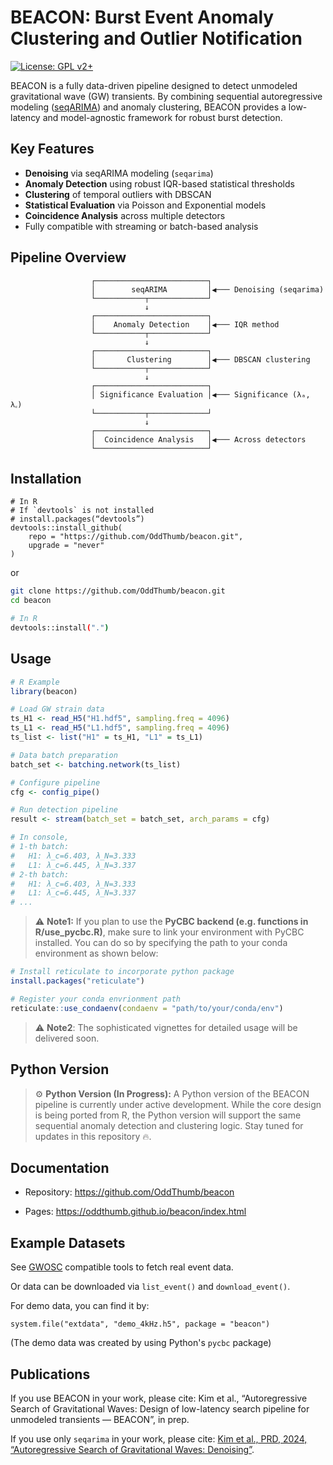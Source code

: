 # BEACON: Burst Event Anomaly Clustering and Outlier Notification

[![License: GPL v2+](https://img.shields.io/badge/License-GPL%20v2+-blue.svg)](LICENSE)

BEACON is a fully data-driven pipeline designed to detect unmodeled gravitational wave (GW) transients. By combining sequential autoregressive modeling ([seqARIMA](https://doi.org/10.1103/PhysRevD.109.102003)) and anomaly clustering, BEACON provides a low-latency and model-agnostic framework for robust burst detection.

## Key Features

-   **Denoising** via seqARIMA modeling (`seqarima`)
-   **Anomaly Detection** using robust IQR-based statistical thresholds
-   **Clustering** of temporal outliers with DBSCAN
-   **Statistical Evaluation** via Poisson and Exponential models
-   **Coincidence Analysis** across multiple detectors
-   Fully compatible with streaming or batch-based analysis

## **Pipeline Overview**

``` text
                  ┌─────────────────────────┐
                  │        seqARIMA         │◀─── Denoising (seqarima)
                  └───────────┬─────────────┘
                              ↓
                  ┌─────────────────────────┐
                  │    Anomaly Detection    │◀─── IQR method
                  └───────────┬─────────────┘
                              ↓
                  ┌─────────────────────────┐
                  │       Clustering        │◀─── DBSCAN clustering
                  └───────────┬─────────────┘
                              ↓
                  ┌─────────────────────────┐
                  │ Significance Evaluation │◀─── Significance (λₐ, λ꜀)
                  └───────────┬─────────────┘
                              ↓
                  ┌─────────────────────────┐
                  │  Coincidence Analysis   │◀─── Across detectors
                  └─────────────────────────┘
```

## Installation

``` shell
# In R
# If `devtools` is not installed
# install.packages(“devtools”)
devtools::install_github(
    repo = "https://github.com/OddThumb/beacon.git",
    upgrade = "never"
)
```

or

``` bash
git clone https://github.com/OddThumb/beacon.git
cd beacon

# In R
devtools::install(".")
```

## Usage

``` r
# R Example
library(beacon)

# Load GW strain data
ts_H1 <- read_H5("H1.hdf5", sampling.freq = 4096)
ts_L1 <- read_H5("L1.hdf5", sampling.freq = 4096)
ts_list <- list("H1" = ts_H1, "L1" = ts_L1)

# Data batch preparation
batch_set <- batching.network(ts_list)

# Configure pipeline
cfg <- config_pipe()

# Run detection pipeline
result <- stream(batch_set = batch_set, arch_params = cfg)

# In console, 
# 1-th batch:
#   H1: λ_c=6.403, λ_N=3.333
#   L1: λ_c=6.445, λ_N=3.337
# 2-th batch:
#   H1: λ_c=6.403, λ_N=3.333
#   L1: λ_c=6.445, λ_N=3.337
# ...
```

> ⚠️ **Note1:** If you plan to use the **PyCBC backend (e.g. functions in R/use_pycbc.R)**, make sure to link your environment with PyCBC installed. You can do so by specifying the path to your conda environment as shown below:

``` r
# Install reticulate to incorporate python package
install.packages("reticulate")

# Register your conda envrionment path
reticulate::use_condaenv(condaenv = "path/to/your/conda/env")
```

> ⚠️ **Note2**: The sophisticated vignettes for detailed usage will be delivered soon.

## Python Version

> ⚙️ **Python Version (In Progress):** A Python version of the BEACON pipeline is currently under active development. While the core design is being ported from R, the Python version will support the same sequential anomaly detection and clustering logic. Stay tuned for updates in this repository 🔥.

## **Documentation**

-   Repository: <https://github.com/OddThumb/beacon>

-   Pages: <https://oddthumb.github.io/beacon/index.html>

## **Example Datasets**

See [GWOSC](https://www.gw-openscience.org/) compatible tools to fetch real event data.

Or data can be downloaded via `list_event()` and `download_event()`.

For demo data, you can find it by:

```{r}
system.file("extdata", "demo_4kHz.h5", package = "beacon")
```

(The demo data was created by using Python's `pycbc` package)

## **Publications**

If you use BEACON in your work, please cite: Kim et al., “Autoregressive Search of Gravitational Waves: Design of low-latency search pipeline for unmodeled transients — BEACON”, in prep.

If you use only `seqarima` in your work, please cite: [Kim et al., PRD, 2024, “Autoregressive Search of Gravitational Waves: Denoising”](https://doi.org/10.1103/PhysRevD.109.102003).
